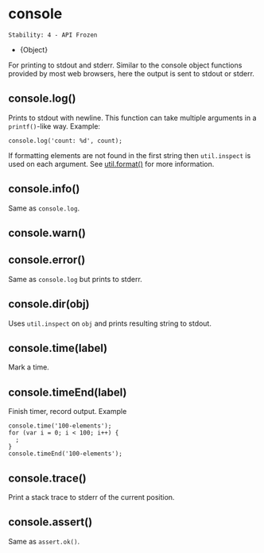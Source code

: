 # console

    Stability: 4 - API Frozen

* {Object}

<!--type=global-->

For printing to stdout and stderr.  Similar to the console object functions
provided by most web browsers, here the output is sent to stdout or stderr.


## console.log()

Prints to stdout with newline. This function can take multiple arguments in a
`printf()`-like way. Example:

    console.log('count: %d', count);

If formatting elements are not found in the first string then `util.inspect`
is used on each argument.
See [util.format()](util.html#util.format) for more information.

## console.info()

Same as `console.log`.

## console.warn()
## console.error()

Same as `console.log` but prints to stderr.

## console.dir(obj)

Uses `util.inspect` on `obj` and prints resulting string to stdout.

## console.time(label)

Mark a time.


## console.timeEnd(label)

Finish timer, record output. Example

    console.time('100-elements');
    for (var i = 0; i < 100; i++) {
      ;
    }
    console.timeEnd('100-elements');


## console.trace()

Print a stack trace to stderr of the current position.

## console.assert()

Same as `assert.ok()`.

